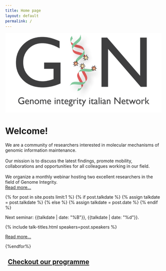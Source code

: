 ```yaml
---
title: Home page
layout: default
permalink: /
---
```


<div class="container mb-5">
    <div class="text-center mt-5">
        <img src="/assets/banner.png" class="img-fluid"/>
    </div>
    <div class="jumbotron">
        <h1 class="h1 font-weight-light">
            Welcome!
        </h1>
        <p class="mission-statement">
            We are a community of researchers interested in molecular mechanisms of genomic information maintenance.<br><br>
            Our mission is to discuss the latest findings, promote mobility, collaborations and opportunities for all colleagues working in our field.<br><br>
            We organize a monthly webinar hosting two excellent researchers in the field of Genome Integrity.<br>
            <a href="/about">Read more...</a>
        </p>
    </div>
    <div class="row mt-5">
        <div class="col-lg-12">
        {% for post in site.posts limit:1 %}
        {% if post.talkdate %}
        {% assign talkdate = post.talkdate %}
        {% else %}
        {% assign talkdate = post.date %}
        {% endif %}
        <p>Next seminar: {{talkdate | date: "%B"}}, {{talkdate | date: "%d"}}.</p>
        </div>
    </div>
    <div class="row mt-0">
        {% include talk-titles.html speakers=post.speakers %}
    </div>
    <p><a href="{{ post.url | relative_url }}">
      Read more...  
    </a></p>        
    {%endfor%}
    <div class="text-center mt-5">
        <h2 class="h2">
            <a href="/calendar" style="padding: 0.4em">
                <i class="fas fa-calendar-alt"></i> 
                Checkout our programme
            </a>
        </h2>    
    </div>
</div>